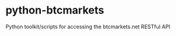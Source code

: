 python-btcmarkets
=================

Python toolkit/scripts for accessing the btcmarkets.net RESTful API
